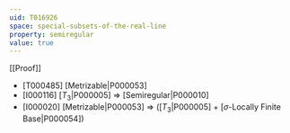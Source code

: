 ```yaml
---
uid: T016926
space: special-subsets-of-the-real-line
property: semiregular
value: true
---
```

[[Proof]]

* [T000485] [Metrizable|P000053]
* [I000116] [$T_3$|P000005] => [Semiregular|P000010]
* [I000020] [Metrizable|P000053] => ([$T_3$|P000005] + [$\sigma$-Locally Finite Base|P000054])

